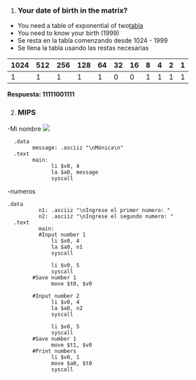 1. ### Your date of birth in the matrix?

- You need a table of exponential of two[tabla](https://todofisico.es.tl/numeracion-binaria.htm)
- You need to know your birth (1999)
- Se resta en la tabla comenzando desde 1024 - 1999
- Se llena la tabla usando las restas necesarias

| 1024 | 512 | 256 | 128 | 64  | 32  | 16  | 8   | 4   | 2   | 1   |
| ---- | --- | --- | --- | --- | --- | --- | --- | --- | --- | --- |
| 1    | 1   | 1   | 1   | 1   | 0   | 0   | 1   | 1   | 1   | 1   |

**Respuesta: 11111001111**

2. ### MIPS
-Mi nombre
![](../assets/00_MIPS.png)
```assembly
  .data
        message: .asciiz "\nMónica\n"
  .text
        main:
              li $v0, 4
              la $a0, message
              syscall
``` 
-numeros
```assembly
.data
	      n1: .asciiz "\nIngrese el primer numero: "
	      n2: .asciiz "\nIngrese el segundo numero: "
  .text
	      main:
          #Input number 1
              li $v0, 4
              la $a0, n1
              syscall

              li $v0, 5
              syscall
        #Save number 1
              move $t0, $v0

        #Input number 2
              li $v0, 4
              la $a0, n2
              syscall

              li $v0, 5
              syscall
        #Save number 1
              move $t1, $v0
        #Print numbers
              li $v0, 1
              move $a0, $t0
              syscall
``` 